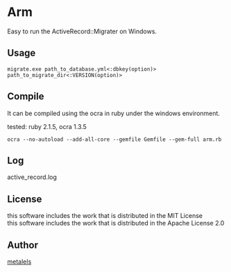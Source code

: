 # Arm #

Easy to run the ActiveRecord::Migrater on Windows.

## Usage ##

``
migrate.exe path_to_database.yml<:dbkey(option)> path_to_migrate_dir<:VERSION(option)>
``

## Compile ##

It can be compiled using the ocra in ruby under the windows environment.

tested: ruby 2.1.5, ocra 1.3.5

``
ocra --no-autoload --add-all-core --gemfile Gemfile --gem-full arm.rb
``

## Log ##

active_record.log

## License ##

this software includes the work that is distributed in the MIT License  
this software includes the work that is distributed in the Apache License 2.0

## Author ##

[metalels](https://github.com/metalels)
